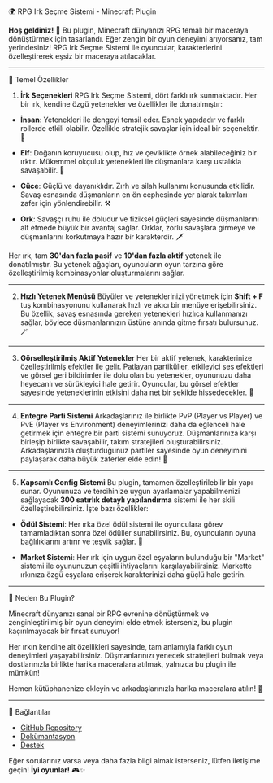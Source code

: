 🌍 RPG Irk Seçme Sistemi - Minecraft Plugin

**Hoş geldiniz!** 🎉 Bu plugin, Minecraft dünyanızı RPG temalı bir maceraya dönüştürmek için tasarlandı. Eğer zengin bir oyun deneyimi arıyorsanız, tam yerindesiniz! RPG Irk Seçme Sistemi ile oyuncular, karakterlerini özelleştirerek eşsiz bir maceraya atılacaklar. 

---

 📜 Temel Özellikler

1. **İrk Seçenekleri**
RPG Irk Seçme Sistemi, dört farklı ırk sunmaktadır. Her bir ırk, kendine özgü yetenekler ve özellikler ile donatılmıştır:

- **İnsan**: Yetenekleri ile dengeyi temsil eder. Esnek yapıdadır ve farklı rollerde etkili olabilir. Özellikle stratejik savaşlar için ideal bir seçenektir. 👤
  
- **Elf**: Doğanın koruyucusu olup, hız ve çeviklikte örnek alabileceğiniz bir ırktır. Mükemmel okçuluk yetenekleri ile düşmanlara karşı ustalıkla savaşabilir. 🌳
  
- **Cüce**: Güçlü ve dayanıklıdır. Zırh ve silah kullanımı konusunda etkilidir. Savaş esnasında düşmanların en ön cephesinde yer alarak takımları zafer için yönlendirebilir. ⚒️
  
- **Ork**: Savaşçı ruhu ile doludur ve fiziksel güçleri sayesinde düşmanlarını alt etmede büyük bir avantaj sağlar. Orklar, zorlu savaşlara girmeye ve düşmanlarını korkutmaya hazır bir karakterdir. 🗡️

Her ırk, tam **30'dan fazla pasif** ve **10'dan fazla aktif** yetenek ile donatılmıştır. Bu yetenek ağaçları, oyuncuların oyun tarzına göre özelleştirilmiş kombinasyonlar oluşturmalarını sağlar.

---

2. **Hızlı Yetenek Menüsü**
Büyüler ve yeteneklerinizi yönetmek için **Shift + F** tuş kombinasyonunu kullanarak hızlı ve akıcı bir menüye erişebilirsiniz. Bu özellik, savaş esnasında gereken yetenekleri hızlıca kullanmanızı sağlar, böylece düşmanlarınızın üstüne anında gitme fırsatı bulursunuz. 🪄

---

3. **Görselleştirilmiş Aktif Yetenekler**
Her bir aktif yetenek, karakterinize özelleştirilmiş efektler ile gelir. Patlayan partiküller, etkileyici ses efektleri ve görsel geri bildirimler ile dolu olan bu yetenekler, oyununuzu daha heyecanlı ve sürükleyici hale getirir. Oyuncular, bu görsel efektler sayesinde yeteneklerinin etkisini daha net bir şekilde hissedecekler. 🚀

---

4. **Entegre Parti Sistemi**
Arkadaşlarınız ile birlikte PvP (Player vs Player) ve PvE (Player vs Environment) deneyimlerinizi daha da eğlenceli hale getirmek için entegre bir parti sistemi sunuyoruz. Düşmanlarınıza karşı birleşip birlikte savaşabilir, takım stratejileri oluşturabilirsiniz. Arkadaşlarınızla oluşturduğunuz partiler sayesinde oyun deneyimini paylaşarak daha büyük zaferler elde edin! 👥 

---

5. **Kapsamlı Config Sistemi**
Bu plugin, tamamen özelleştirilebilir bir yapı sunar. Oyununuza ve tercihinize uygun ayarlamalar yapabilmenizi sağlayacak **300 satırlık detaylı yapılandırma** sistemi ile her skili özelleştirebilirsiniz. İşte bazı özellikler:

- **Ödül Sistemi**: Her ırka özel ödül sistemi ile oyunculara görev tamamladıktan sonra özel ödüller sunabilirsiniz. Bu, oyuncuların oyuna bağlılıklarını artırır ve teşvik sağlar. 🎁

- **Market Sistemi**: Her ırk için uygun özel eşyaların bulunduğu bir "Market" sistemi ile oyununuzun çeşitli ihtiyaçlarını karşılayabilirsiniz. Markette ırkınıza özgü eşyalara erişerek karakterinizi daha güçlü hale getirin. 

---

🚀 Neden Bu Plugin?

Minecraft dünyanızı sanal bir RPG evrenine dönüştürmek ve zenginleştirilmiş bir oyun deneyimi elde etmek isterseniz, bu plugin kaçırılmayacak bir fırsat sunuyor! 

Her ırkın kendine ait özellikleri sayesinde, tam anlamıyla farklı oyun deneyimleri yaşayabilirsiniz. Düşmanlarınızı yenecek stratejileri bulmak veya dostlarınızla birlikte harika maceralara atılmak, yalnızca bu plugin ile mümkün!

Hemen kütüphanenize ekleyin ve arkadaşlarınızla harika maceralara atılın! 🌟

---

🔗 Bağlantılar
- [GitHub Repository](#)
- [Dokümantasyon](#)
- [Destek](#)

Eğer sorularınız varsa veya daha fazla bilgi almak isterseniz, lütfen iletişime geçin! **İyi oyunlar!** 🎮✨
